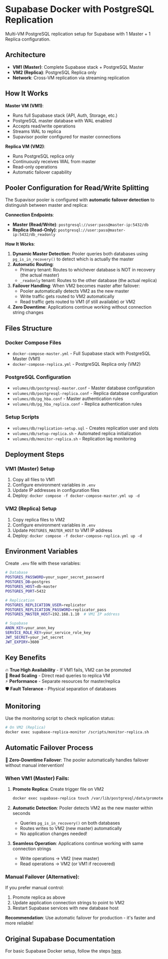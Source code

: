# Supabase Docker with PostgreSQL Replication

Multi-VM PostgreSQL replication setup for Supabase with 1 Master + 1 Replica configuration.

## Architecture

- **VM1 (Master)**: Complete Supabase stack + PostgreSQL Master
- **VM2 (Replica)**: PostgreSQL Replica only
- **Network**: Cross-VM replication via streaming replication

## How It Works

**Master VM (VM1)**:
- Runs full Supabase stack (API, Auth, Storage, etc.)
- PostgreSQL master database with WAL enabled
- Accepts read/write operations
- Streams WAL to replica
- Supavisor pooler configured for master connections

**Replica VM (VM2)**:
- Runs PostgreSQL replica only
- Continuously receives WAL from master
- Read-only operations
- Automatic failover capability

## Pooler Configuration for Read/Write Splitting

The Supavisor pooler is configured with **automatic failover detection** to distinguish between master and replica:

**Connection Endpoints**:
- **Master (Read/Write)**: `postgresql://user:pass@master-ip:5432/db`
- **Replica (Read-Only)**: `postgresql://user:pass@master-ip:5432/db_readonly`

**How It Works**:

1. **Dynamic Master Detection**: Pooler queries both databases using `pg_is_in_recovery()` to detect which is actually the master
2. **Automatic Routing**: 
   - Primary tenant: Routes to whichever database is NOT in recovery (the actual master)
   - `_readonly` tenant: Routes to the other database (the actual replica)
3. **Failover Handling**: When VM2 becomes master after failover:
   - Pooler automatically detects VM2 as the new master
   - Write traffic gets routed to VM2 automatically
   - Read traffic gets routed to VM1 (if still available) or VM2
4. **Zero Downtime**: Applications continue working without connection string changes

## Files Structure

### Docker Compose Files

- `docker-compose-master.yml` - Full Supabase stack with PostgreSQL Master (VM1)
- `docker-compose-replica.yml` - PostgreSQL Replica only (VM2)

### PostgreSQL Configuration

- `volumes/db/postgresql-master.conf` - Master database configuration
- `volumes/db/postgresql-replica.conf` - Replica database configuration
- `volumes/db/pg_hba.conf` - Master authentication rules
- `volumes/db/pg_hba_replica.conf` - Replica authentication rules

### Setup Scripts

- `volumes/db/replication-setup.sql` - Creates replication user and slots
- `volumes/db/setup-replica.sh` - Automated replica initialization
- `volumes/db/monitor-replica.sh` - Replication lag monitoring

## Deployment Steps

### VM1 (Master) Setup

1. Copy all files to VM1
2. Configure environment variables in `.env`
3. Update IP addresses in configuration files
4. Deploy: `docker compose -f docker-compose-master.yml up -d`

### VM2 (Replica) Setup

1. Copy replica files to VM2
2. Configure environment variables in `.env`
3. Update `POSTGRES_MASTER_HOST` to VM1 IP address
4. Deploy: `docker compose -f docker-compose-replica.yml up -d`

## Environment Variables

Create `.env` file with these variables:

```bash
# Database
POSTGRES_PASSWORD=your_super_secret_password
POSTGRES_DB=postgres
POSTGRES_HOST=db-master
POSTGRES_PORT=5432

# Replication
POSTGRES_REPLICATION_USER=replicator
POSTGRES_REPLICATION_PASSWORD=replicator_pass
POSTGRES_MASTER_HOST=192.168.1.10  # VM1 IP address

# Supabase
ANON_KEY=your_anon_key
SERVICE_ROLE_KEY=your_service_role_key
JWT_SECRET=your_jwt_secret
JWT_EXPIRY=3600
```

## Key Benefits

🔥 **True High Availability** - If VM1 fails, VM2 can be promoted  
🚀 **Read Scaling** - Direct read queries to replica VM  
⚡ **Performance** - Separate resources for master/replica  
🛡️ **Fault Tolerance** - Physical separation of databases

## Monitoring

Use the monitoring script to check replication status:

```bash
# On VM2 (Replica)
docker exec supabase-replica-monitor /scripts/monitor-replica.sh
```

## Automatic Failover Process

**🚀 Zero-Downtime Failover**: The pooler automatically handles failover without manual intervention!

### When VM1 (Master) Fails:

1. **Promote Replica**: Create trigger file on VM2
   ```bash
   docker exec supabase-replica touch /var/lib/postgresql/data/promote.trigger
   ```

2. **Automatic Detection**: Pooler detects VM2 as the new master within seconds
   - Queries `pg_is_in_recovery()` on both databases
   - Routes writes to VM2 (new master) automatically
   - No application changes needed!

3. **Seamless Operation**: Applications continue working with same connection strings
   - Write operations → VM2 (new master)
   - Read operations → VM2 (or VM1 if recovered)

### Manual Failover (Alternative):

If you prefer manual control:
1. Promote replica as above
2. Update application connection strings to point to VM2
3. Restart Supabase services with new database host

**Recommendation**: Use automatic failover for production - it's faster and more reliable!

## Original Supabase Documentation

For basic Supabase Docker setup, follow the steps [here](https://supabase.com/docs/guides/hosting/docker).
